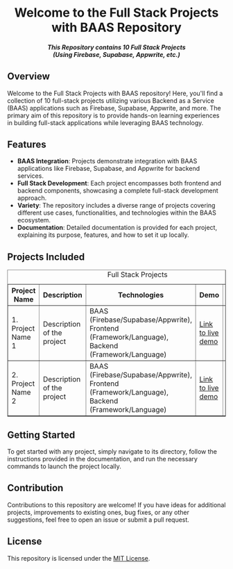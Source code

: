 <center><h1>Welcome to the Full Stack Projects with BAAS Repository</h1></center>
<center><h4><i>This Repository contains 10 Full Stack Projects<br>(Using Firebase, Supabase, Appwrite, etc.)</i></h4></center>

## Overview

Welcome to the Full Stack Projects with BAAS repository! Here, you'll find a collection of 10 full-stack projects utilizing various Backend as a Service (BAAS) applications such as Firebase, Supabase, Appwrite, and more. The primary aim of this repository is to provide hands-on learning experiences in building full-stack applications while leveraging BAAS technology.

## Features

- **BAAS Integration**: Projects demonstrate integration with BAAS applications like Firebase, Supabase, and Appwrite for backend services.
- **Full Stack Development**: Each project encompasses both frontend and backend components, showcasing a complete full-stack development approach.
- **Variety**: The repository includes a diverse range of projects covering different use cases, functionalities, and technologies within the BAAS ecosystem.
- **Documentation**: Detailed documentation is provided for each project, explaining its purpose, features, and how to set it up locally.

## Projects Included

<table border="1">
  <caption>Full Stack Projects</caption>
  <tr>
    <th>Project Name</th>
    <th>Description</th>
    <th>Technologies</th>
    <th>Demo</th>
    <th>Repository</th>
  </tr>
  <tr>
    <td>1. Project Name 1</td>
    <td>Description of the project</td>
    <td>BAAS (Firebase/Supabase/Appwrite), Frontend (Framework/Language), Backend (Framework/Language)</td>
    <td><a href="#">Link to live demo</a></td>
    <td><a href="#">Link to project repository</a></td>
  </tr>
  <tr>
    <td>2. Project Name 2</td>
    <td>Description of the project</td>
    <td>BAAS (Firebase/Supabase/Appwrite), Frontend (Framework/Language), Backend (Framework/Language)</td>
    <td><a href="#">Link to live demo</a></td>
    <td><a href="#">Link to project repository</a></td>
  </tr>
  <!-- Repeat this section for each project -->
</table>

## Getting Started

To get started with any project, simply navigate to its directory, follow the instructions provided in the documentation, and run the necessary commands to launch the project locally.

## Contribution

Contributions to this repository are welcome! If you have ideas for additional projects, improvements to existing ones, bug fixes, or any other suggestions, feel free to open an issue or submit a pull request.

## License

This repository is licensed under the [MIT License](LICENSE).
